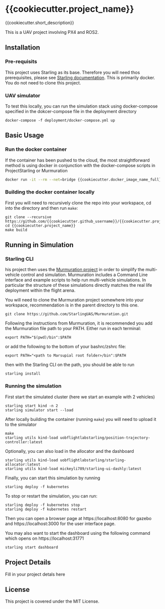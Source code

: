 # {{cookiecutter.project_name}}

{{cookiecutter.short_description}}

This is a UAV project involving PX4 and ROS2. 

## Installation
### Pre-requisits
This project uses Starling as its base. Therefore you will need thos prerequisites, please see [Starling documentation](https://docs.starlinguas.dev). This is primarily docker. You do not need to clone this project.

### UAV simulator

To test this locally, you can run the simulation stack using docker-compose specified in the dokcer-compose file in the deployment directory

```
docker-compose -f deployment/docker-compose.yml up
```

## Basic Usage

### Run the docker container
If the container has been pushed to the cloud, the most straightforward method is using docker in conjunction with the docker-compose scripts in ProjectStarling or Murmuration

```bash 
docker run -it --rm --net=bridge {{cookiecutter.docker_image_name_full}}:latest
```

### Building the docker container locally
First you will need to recursively clone the repo into your workspace, cd into the directory and then run `make`:
```
git clone --recursive https://github.com/{{cookiecutter.github_username}}/{{cookiecutter.project_name}}.git
cd {{cookiecutter.project_name}}
make build
```

## Running in Simulation

### Starling CLI
his project then uses the [Murmuration project](https://github.com/StarlingUAS/Murmuration) in order to simplify the multi-vehicle control and simulation. Murmuration includes a Command Line interface and example scripts to help run multi-vehicle simulations. In particular the structure of these simulations directly matches the real life deployment within the flight arena.

You will need to clone the Murmuration project somewhere into your workspace, recommendation is in the parent directory to this one.
```
git clone https://github.com/StarlingUAS/Murmuration.git
```

Following the instructions from Murmuration, it is recommended you add the Murmuration file path to your PATH. Either run in each terminal:
```
export PATH="$(pwd)/bin":$PATH
```

or add the following to the bottom of your bashrc/zshrc file:
```
export PATH="<path to Marsupial root folder>/bin":$PATH
```

then with the Starling CLI on the path, you should be able to run
```
starling install
```

### Running the simulation

First start the simulated cluster (here we start an example with 2 vehicles)
```
starling start kind -n 2
starling simulator start --load
```

After locally building the container (running `make`) you will need to upload it to the simulator
```
make
starling utils kind-load uobflightlabstarling/position-trajectory-controller:latest
```

Optionally, you can also load in the allocator and the dashboard
```
starling utils kind-load uobflightlabstarling/starling-allocator:latest
starling utils kind-load mickeyli789/starling-ui-dashly:latest
```

Finally, you can start this simulation by running
```
starling deploy -f kubernetes
```

To stop or restart the simulation, you can run:
```
starling deploy -f kubernetes stop
starling deploy -f kubernetes restart
```

Then you can open a browser page at https://localhost:8080 for gazebo and https://localhost:3000 for the user interface page.

You may also want to start the dashboard using the following command which opens on https://localhost:31771
```
starling start dashboard
```

## Project Details

Fill in your project detals here

## License

This project is covered under the MIT License.